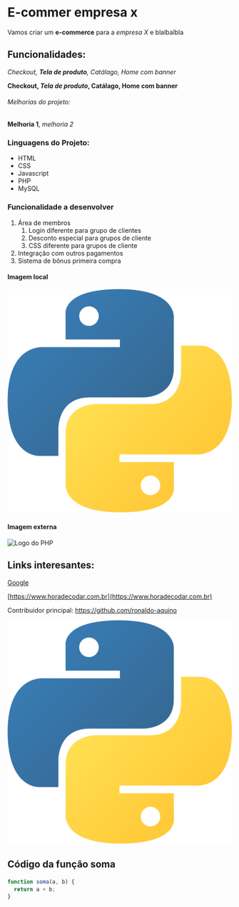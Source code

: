 # E-commer empresa x

Vamos criar um **e-commerce** para a *empresa X* e blalbalbla

## Funcionalidades:

_Checkout, **Tela de produto**, Catálago, Home com banner_

**Checkout, _Tela de produto_, Catálago, Home com banner**

###### Melhorias do projeto:

__Melhoria 1__, _melhoria 2_

### Linguagens do Projeto:

* HTML
* CSS
* Javascript
* PHP
* MySQL

### Funcionalidade a desenvolver

1. Área de membros
    1. Login diferente para grupo de clientes
    2. Desconto especial para grupos de cliente
    3. CSS diferente para grupos de cliente
2. Integração com outros pagamentos
3. Sistema de bônus primeira compra

#### Imagem local

![Logo do Python](./img/python.png)

#### Imagem externa

![Logo do PHP](https://upload.wikimedia.org/wikipedia/commons/2/27/PHP-logo.svg)

## Links interesantes:

[Google](https://www.google.com.br)

[https://www.horadecodar.com.br](https://www.horadecodar.com.br)

Contribuidor principal: https://github.com/ronaldo-aquino

[![Logo do Python](./img/python.png)](https://github.com/ronaldo-aquino)

## Código da função soma

```javascript
function soma(a, b) {
  return a + b;
}
```